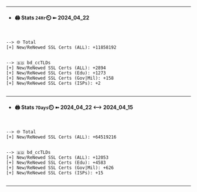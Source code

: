 

---
- #### 🖨️ **Stats** `24Hr`⏲️ ➼ 2024_04_22
```console


--> 🌐 Total
[+] New/ReNewed SSL Certs (ALL): +11858192


--> 🇧🇩 bd_ccTLDs
[+] New/ReNewed SSL Certs (ALL): +2894
[+] New/ReNewed SSL Certs (Edu): +1273
[+] New/ReNewed SSL Certs (Gov|Mil): +158
[+] New/ReNewed SSL Certs (ISPs): +2


```

---
- #### 🖨️ **Stats** `7Days`⏲️ ➼ 2024_04_22 <--> 2024_04_15
```console


--> 🌐 Total
[+] New/ReNewed SSL Certs (ALL): +64519216


--> 🇧🇩 bd_ccTLDs
[+] New/ReNewed SSL Certs (ALL): +12053
[+] New/ReNewed SSL Certs (Edu): +4583
[+] New/ReNewed SSL Certs (Gov|Mil): +626
[+] New/ReNewed SSL Certs (ISPs): +15


```

---

